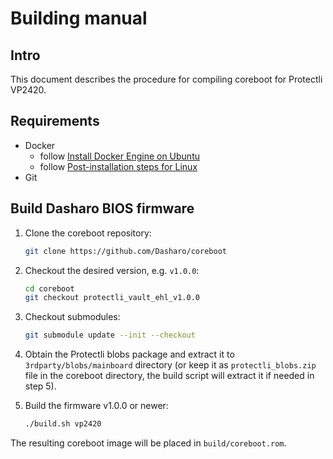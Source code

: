 # Building manual

## Intro

This document describes the procedure for compiling coreboot for Protectli
VP2420.

## Requirements

- Docker
    + follow [Install Docker Engine on Ubuntu](https://docs.docker.com/engine/install/ubuntu/)
    + follow [Post-installation steps for Linux](https://docs.docker.com/engine/install/linux-postinstall/)
- Git

## Build Dasharo BIOS firmware

1. Clone the coreboot repository:

    ```bash
    git clone https://github.com/Dasharo/coreboot
    ```

2. Checkout the desired version, e.g. `v1.0.0`:

    ```bash
    cd coreboot
    git checkout protectli_vault_ehl_v1.0.0
    ```

3. Checkout submodules:

    ```bash
    git submodule update --init --checkout
    ```

4. Obtain the Protectli blobs package and extract it to
   `3rdparty/blobs/mainboard` directory (or keep it as `protectli_blobs.zip`
   file in the coreboot directory, the build script will extract it if needed
   in step 5).

5. Build the firmware v1.0.0 or newer:

    ```bash
    ./build.sh vp2420
    ```

The resulting coreboot image will be placed in `build/coreboot.rom`.
